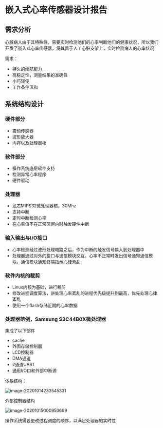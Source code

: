 # 嵌入式心率传感器设计报告

## 需求分析

心脏病人由于其特殊性，需要实时检测他们的心率判断他们的健康状况，所以我们开发了嵌入式心率传感器，将其置于人工心脏支架上，实时检测病人的心率状况

需求：

* 持久的续航能力
* 高稳定性，测量结果的准确性
* 小巧轻便
* 工作条件温和

## 系统结构设计

### 硬件部分

* 震动传感器
* 波形放大器
* 内存以及处理器核

### 软件部分

* 操作系统底层软件支持
* 检测异常心率程序
* 硬件驱动

### 处理器

* 龙芯MIPS32微处理器核，30Mhz
* 支持中断
* 定时中断检测心率
* 在心率值不在正常区间内时触发硬件中断

### 输入输出与I/O接口

* 心率检测经过波形处理电路之后，作为中断的触发信号输入到处理器中
* 处理器通过对外的接口与通信模块交互，心率不正常时发出信号通知通信模块，通信模块通知终端指示心律紊乱

### 软件内核的裁剪

* Linux内核为基础，进行裁剪
* 修改进程调度算法，讲处理心率紊乱的进程优先级提升到最高，优先处理心律紊乱
* 使用一个flash存储近期的心率数据

### 处理器范例，Samsung S3C44B0X微处理器

集成了以下部件

* cache
* 外围存储控制器
* LCD控制器
* DMA通道
* 2通道UART
* 通用I/O口和外部中断源

体系结构：

![image-20201014233545331](C:\Users\Lenovo\AppData\Roaming\Typora\typora-user-images\image-20201014233545331.png)

外部控制器结构

![image-20201015000950699](C:\Users\Lenovo\AppData\Roaming\Typora\typora-user-images\image-20201015000950699.png)

操作系统需要更改进程调度的顺序，以满足处理器的实时性